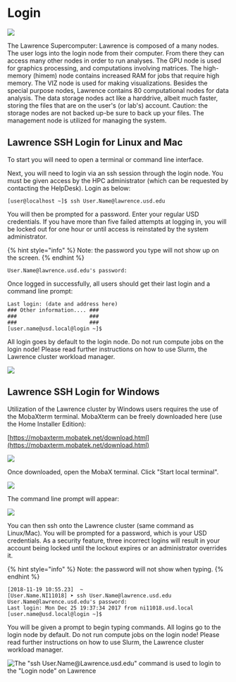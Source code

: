 # Login

![](../.gitbook/assets/lawrencediagram2%20%281%29.png)

The Lawrence Supercomputer: Lawrence is composed of a many nodes. The user logs into the login node from their computer. From there they can access many other nodes in order to run analyses. The GPU node is used for graphics processing, and computations involving matrices. The high-memory \(himem\) node contains increased RAM for jobs that require high memory. The VIZ node is used for making visualizations. Besides the special purpose nodes, Lawrence contains 80 computational nodes for data analysis.  The data storage nodes act like a harddrive, albeit much faster, storing the files that are on the user's \(or lab's\) account.  Caution: the storage nodes are not backed up-be sure to back up your files.  The management node is utilized for managing the system.

## Lawrence SSH Login for Linux and Mac

To start you will need to open a terminal or command line interface.

Next, you will need to login via an ssh session through the login node. You must be given access by the HPC administrator \(which can be requested by contacting the HelpDesk\). Login as below:

```text
[user@localhost ~]$ ssh User.Name@lawrence.usd.edu
```

You will then be prompted for a password. Enter your regular USD credentials. If you have more than five failed attempts at logging in, you will be locked out for one hour or until access is reinstated by the system administrator.

{% hint style="info" %}
Note: the password you type will not show up on the screen.
{% endhint %}

```text
User.Name@lawrence.usd.edu's password:
```

Once logged in successfully, all users should get their last login and a command line prompt:

```text
Last login: (date and address here)
### Other information.... ###
###                       ###
###                       ###
[user.name@usd.local@login ~]$
```

All login goes by default to the login node. Do not run compute jobs on the login node! Please read further instructions on how to use Slurm, the Lawrence cluster workload manager.

![](../.gitbook/assets/lawrencediagram2-ssh.png)

## Lawrence SSH Login for Windows

Utilization of the Lawrence cluster by Windows users requires the use of the MobaXterm terminal. MobaXterm can be freely downloaded here \(use the Home Installer Edition\):

[https://mobaxterm.mobatek.net/download.html](https://mobaxterm.mobatek.net/download.html)

![](../.gitbook/assets/screenshot-2-5%20%282%29.png)

Once downloaded, open the MobaX terminal.  Click "Start local terminal".

![](../.gitbook/assets/mobax-startterminal.png)

The command line prompt will appear:

![](../.gitbook/assets/mobax-startterminallogin.png)

You can then ssh onto the Lawrence cluster \(same command as Linux/Mac\). You will be prompted for a password, which is your USD credentials. As a security feature, three incorrect logins will result in your account being locked until the lockout expires or an administrator overrides it.

{% hint style="info" %}
Note: the password will not show when typing.
{% endhint %}

```text
[2018-11-19 10:55.23]  ~
[User.Name.NI11018] ➤ ssh User.Name@lawrence.usd.edu
User.Name@lawrence.usd.edu's password:
Last login: Mon Dec 25 19:37:34 2017 from ni11018.usd.local
[user.name@usd.local@login ~]$
```

You will be given a prompt to begin typing commands. All logins go to the login node by default. Do not run compute jobs on the login node! Please read further instructions on how to use Slurm, the Lawrence cluster workload manager.

![The &quot;ssh User.Name@Lawrence.usd.edu&quot; command is used to login to the &quot;Login node&quot; on Lawrence](../.gitbook/assets/lawrencediagram2-ssh.png)



